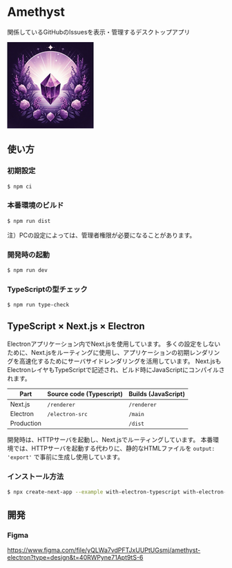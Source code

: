 # Amethyst

関係しているGitHubのIssuesを表示・管理するデスクトップアプリ

![application icon](docs/img/icon_200.png)

## 使い方

### 初期設定

```bash
$ npm ci
```

### 本番環境のビルド

```bash
$ npm run dist
```

注）PCの設定によっては、管理者権限が必要になることがあります。

### 開発時の起動

```bash
$ npm run dev
```

### TypeScriptの型チェック

```bash
$ npm run type-check
```

## TypeScript × Next.js × Electron

Electronアプリケーション内でNext.jsを使用しています。
多くの設定をしないために、Next.jsをルーティングに使用し、アプリケーションの初期レンダリングを高速化するためにサーバサイドレンダリングを活用しています。
Next.jsもElectronレイヤもTypeScriptで記述され、ビルド時にJavaScriptにコンパイルされます。

| Part       | Source code (Typescript) | Builds (JavaScript) |
| ---------- | ------------------------ | ------------------- |
| Next.js    | `/renderer`              | `/renderer`         |
| Electron   | `/electron-src`          | `/main`             |
| Production |                          | `/dist`             |

開発時は、HTTPサーバを起動し、Next.jsでルーティングしています。
本番環境では、HTTPサーバを起動する代わりに、静的なHTMLファイルを `output: 'export'` で事前に生成し使用しています。

### インストール方法

```bash
$ npx create-next-app --example with-electron-typescript with-electron-typescript-app
```

## 開発

### Figma

https://www.figma.com/file/yQLWa7vdPFTJxUUPtUGsmj/amethyst-electron?type=design&t=40RWPyne71Apt9tS-6
